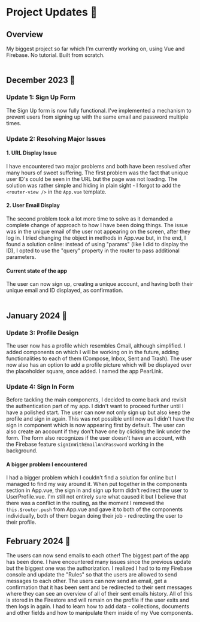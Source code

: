 # Project Updates 🚀

## Overview
My biggest project so far which I'm currently working on, using Vue and Firebase. No tutorial. Built from scratch.    
<br> 

## December 2023 📅

### Update 1: Sign Up Form
The Sign Up form is now fully functional. I've implemented a mechanism to prevent users from signing up with the same email and password multiple times.

### Update 2: Resolving Major Issues
#### 1. URL Display Issue
I have encountered two major problems and both have been resolved after many hours of sweet suffering.
The first problem was the fact that unique user ID's could be seen in the URL but the page was not loading. The solution was rather simple and hiding in plain sight - I forgot to add the `<router-view />` in the `App.vue` template.

#### 2. User Email Display
The second problem took a lot more time to solve as it demanded a complete change of approach to how I have been doing things. The issue was in the unique email of the user not appearing on the screen, after they log in. I tried changing the object in methods in App.vue but, in the end, I found a solution online: instead of using "params" (like I did to display the ID), I opted to use the "query" property in the router to pass additional parameters.

#### Current state of the app
The user can now sign up, creating a unique account, and having both their unique email and ID displayed, as confirmation.  
<br> 

## January 2024 📅

### Update 3: Profile Design
The user now has a profile which resembles Gmail, although simplified. I added components on which I will be working on in the future, adding functionalities to each of them (Compose, Inbox, Sent and Trash). The user now also has an option to add a profile picture which will be displayed over the placeholder square, once added. I named the app PearLink.

### Update 4: Sign In Form
Before tackling the main components, I decided to come back and revisit the authentication part of my app. I didn't want to proceed further until I have a polished start. The user can now not only sign up but also keep the profile and sign in again. This was not possible until now as I didn't have the sign in component which is now appearing first by default. The user can also create an account if they don't have one by clicking the link under the form. The form also recognizes if the user doesn't have an account, with the Firebase feature `signInWithEmailAndPassword` working in the background.

#### A bigger problem I encountered
I had a bigger problem which I couldn't find a solution for online but I managed to find my way around it. When put together in the components section in App.vue, the sign in and sign up form didn't redirect the user to UserProfile.vue. I'm still not entirely sure what caused it but I believe that there was a conflict in the routing, as the moment I removed the `this.$router.push` from App.vue and gave it to both of the components individually, both of them began doing their job - redirecting the user to their profile.

## February 2024 📅
The users can now send emails to each other! The biggest part of the app has been done. I have encountered many issues since the previous update but the biggest one was the authorization. I realized I had to to my Firebase console and update the "Rules" so that the users are allowed to send messages to each other. The users can now send an email, get a confirmation that it has been sent and be redirected to their sent messages where they can see an overview of all of their sent emails history. All of this is stored in the Firestore and will remain on the profile if the user exits and then logs in again. I had to learn how to add data - collections, documents and other fields and how to manipulate them inside of my Vue components.
